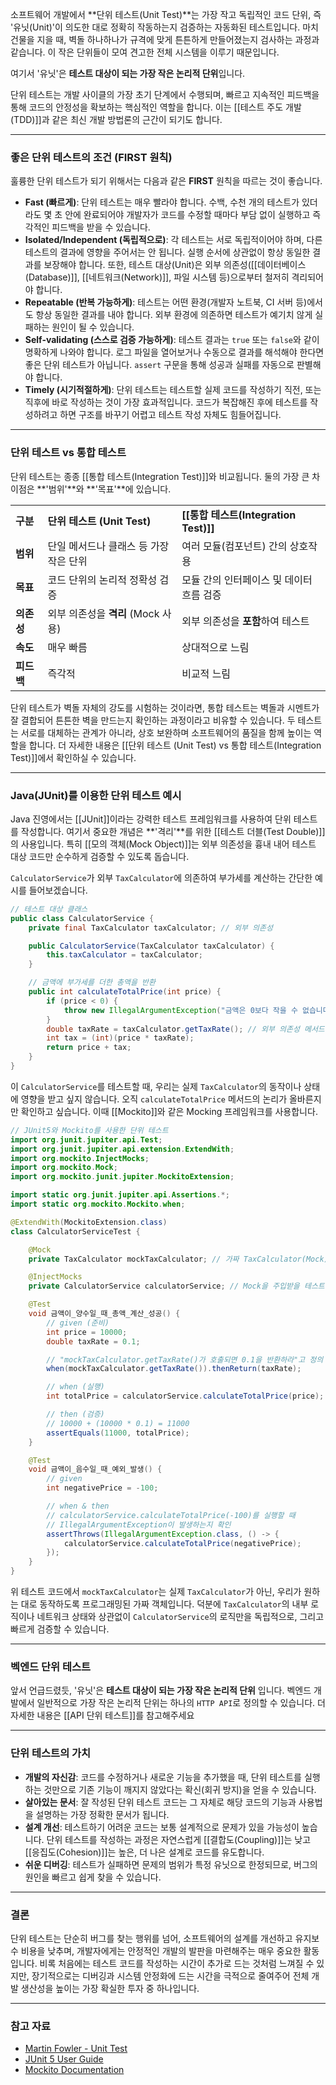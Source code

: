 소프트웨어 개발에서 **단위 테스트(Unit Test)**는 가장 작고 독립적인 코드 단위, 즉 '유닛(Unit)'이 의도한 대로 정확히 작동하는지 검증하는 자동화된 테스트입니다. 마치 건물을 지을 때, 벽돌 하나하나가 규격에 맞게 튼튼하게 만들어졌는지 검사하는 과정과 같습니다. 이 작은 단위들이 모여 견고한 전체 시스템을 이루기 때문입니다.

여기서 '유닛'은  **테스트 대상이 되는 가장 작은 논리적 단위**입니다.

단위 테스트는 개발 사이클의 가장 초기 단계에서 수행되며, 빠르고 지속적인 피드백을 통해 코드의 안정성을 확보하는 핵심적인 역할을 합니다. 이는 [[테스트 주도 개발(TDD)]]과 같은 최신 개발 방법론의 근간이 되기도 합니다.

---

### 좋은 단위 테스트의 조건 (FIRST 원칙)

훌륭한 단위 테스트가 되기 위해서는 다음과 같은 **FIRST** 원칙을 따르는 것이 좋습니다.

- **Fast (빠르게)**: 단위 테스트는 매우 빨라야 합니다. 수백, 수천 개의 테스트가 있더라도 몇 초 안에 완료되어야 개발자가 코드를 수정할 때마다 부담 없이 실행하고 즉각적인 피드백을 받을 수 있습니다.
- **Isolated/Independent (독립적으로)**: 각 테스트는 서로 독립적이어야 하며, 다른 테스트의 결과에 영향을 주어서는 안 됩니다. 실행 순서에 상관없이 항상 동일한 결과를 보장해야 합니다. 또한, 테스트 대상(Unit)은 외부 의존성([[데이터베이스(Database)]], [[네트워크(Network)]], 파일 시스템 등)으로부터 철저히 격리되어야 합니다.
- **Repeatable (반복 가능하게)**: 테스트는 어떤 환경(개발자 노트북, CI 서버 등)에서도 항상 동일한 결과를 내야 합니다. 외부 환경에 의존하면 테스트가 예기치 않게 실패하는 원인이 될 수 있습니다.
- **Self-validating (스스로 검증 가능하게)**: 테스트 결과는 `true` 또는 `false`와 같이 명확하게 나와야 합니다. 로그 파일을 열어보거나 수동으로 결과를 해석해야 한다면 좋은 단위 테스트가 아닙니다. `assert` 구문을 통해 성공과 실패를 자동으로 판별해야 합니다.
- **Timely (시기적절하게)**: 단위 테스트는 테스트할 실제 코드를 작성하기 직전, 또는 직후에 바로 작성하는 것이 가장 효과적입니다. 코드가 복잡해진 후에 테스트를 작성하려고 하면 구조를 바꾸기 어렵고 테스트 작성 자체도 힘들어집니다.

---

### 단위 테스트 vs 통합 테스트

단위 테스트는 종종 [[통합 테스트(Integration Test)]]와 비교됩니다. 둘의 가장 큰 차이점은 **'범위'**와 **'목표'**에 있습니다.

|         |                          |                                  |
| ------- | ------------------------ | -------------------------------- |
| **구분**  | **단위 테스트 (Unit Test)**   | **[[통합 테스트(Integration Test)]]** |
| **범위**  | 단일 메서드나 클래스 등 가장 작은 단위   | 여러 모듈(컴포넌트) 간의 상호작용              |
| **목표**  | 코드 단위의 논리적 정확성 검증        | 모듈 간의 인터페이스 및 데이터 흐름 검증          |
| **의존성** | 외부 의존성을 **격리** (Mock 사용) | 외부 의존성을 **포함**하여 테스트             |
| **속도**  | 매우 빠름                    | 상대적으로 느림                         |
| **피드백** | 즉각적                      | 비교적 느림                           |

단위 테스트가 벽돌 자체의 강도를 시험하는 것이라면, 통합 테스트는 벽돌과 시멘트가 잘 결합되어 튼튼한 벽을 만드는지 확인하는 과정이라고 비유할 수 있습니다. 두 테스트는 서로를 대체하는 관계가 아니라, 상호 보완하며 소프트웨어의 품질을 함께 높이는 역할을 합니다. 더 자세한 내용은 [[단위 테스트 (Unit Test) vs 통합 테스트(Integration Test)]]에서 확인하실 수 있습니다.

---

### Java(JUnit)를 이용한 단위 테스트 예시

Java 진영에서는 [[JUnit]]이라는 강력한 테스트 프레임워크를 사용하여 단위 테스트를 작성합니다. 여기서 중요한 개념은 **'격리'**를 위한 [[테스트 더블(Test Double)]]의 사용입니다. 특히 [[모의 객체(Mock Object)]]는 외부 의존성을 흉내 내어 테스트 대상 코드만 순수하게 검증할 수 있도록 돕습니다.

`CalculatorService`가 외부 `TaxCalculator`에 의존하여 부가세를 계산하는 간단한 예시를 들어보겠습니다.

```java
// 테스트 대상 클래스
public class CalculatorService {
    private final TaxCalculator taxCalculator; // 외부 의존성

    public CalculatorService(TaxCalculator taxCalculator) {
        this.taxCalculator = taxCalculator;
    }

    // 금액에 부가세를 더한 총액을 반환
    public int calculateTotalPrice(int price) {
        if (price < 0) {
            throw new IllegalArgumentException("금액은 0보다 작을 수 없습니다.");
        }
        double taxRate = taxCalculator.getTaxRate(); // 외부 의존성 메서드 호출
        int tax = (int)(price * taxRate);
        return price + tax;
    }
}
```

이 `CalculatorService`를 테스트할 때, 우리는 실제 `TaxCalculator`의 동작이나 상태에 영향을 받고 싶지 않습니다. 오직 `calculateTotalPrice` 메서드의 논리가 올바른지만 확인하고 싶습니다. 이때 [[Mockito]]와 같은 Mocking 프레임워크를 사용합니다.

```java
// JUnit5와 Mockito를 사용한 단위 테스트
import org.junit.jupiter.api.Test;
import org.junit.jupiter.api.extension.ExtendWith;
import org.mockito.InjectMocks;
import org.mockito.Mock;
import org.mockito.junit.jupiter.MockitoExtension;

import static org.junit.jupiter.api.Assertions.*;
import static org.mockito.Mockito.when;

@ExtendWith(MockitoExtension.class)
class CalculatorServiceTest {

    @Mock
    private TaxCalculator mockTaxCalculator; // 가짜 TaxCalculator(Mock) 생성

    @InjectMocks
    private CalculatorService calculatorService; // Mock을 주입받을 테스트 대상

    @Test
    void 금액이_양수일_때_총액_계산_성공() {
        // given (준비)
        int price = 10000;
        double taxRate = 0.1;

        // "mockTaxCalculator.getTaxRate()가 호출되면 0.1을 반환하라"고 정의
        when(mockTaxCalculator.getTaxRate()).thenReturn(taxRate);

        // when (실행)
        int totalPrice = calculatorService.calculateTotalPrice(price);

        // then (검증)
        // 10000 + (10000 * 0.1) = 11000
        assertEquals(11000, totalPrice);
    }

    @Test
    void 금액이_음수일_때_예외_발생() {
        // given
        int negativePrice = -100;

        // when & then
        // calculatorService.calculateTotalPrice(-100)를 실행할 때
        // IllegalArgumentException이 발생하는지 확인
        assertThrows(IllegalArgumentException.class, () -> {
            calculatorService.calculateTotalPrice(negativePrice);
        });
    }
}
```

위 테스트 코드에서 `mockTaxCalculator`는 실제 `TaxCalculator`가 아닌, 우리가 원하는 대로 동작하도록 프로그래밍된 가짜 객체입니다. 덕분에 `TaxCalculator`의 내부 로직이나 네트워크 상태와 상관없이 `CalculatorService`의 로직만을 독립적으로, 그리고 빠르게 검증할 수 있습니다.

---
### 벡엔드 단위 테스트

앞서 언급드렸듯, '유닛'은 **테스트 대상이 되는 가장 작은 논리적 단위** 입니다. 벡엔드 개발에서 일반적으로 가장 작은 논리적 단위는 하나의 `HTTP API`로 정의할 수 있습니다. 더 자세한 내용은 [[API 단위 테스트]]를 참고해주세요

---

### 단위 테스트의 가치

- **개발의 자신감**: 코드를 수정하거나 새로운 기능을 추가했을 때, 단위 테스트를 실행하는 것만으로 기존 기능이 깨지지 않았다는 확신(회귀 방지)을 얻을 수 있습니다.
- **살아있는 문서**: 잘 작성된 단위 테스트 코드는 그 자체로 해당 코드의 기능과 사용법을 설명하는 가장 정확한 문서가 됩니다.
- **설계 개선**: 테스트하기 어려운 코드는 보통 설계적으로 문제가 있을 가능성이 높습니다. 단위 테스트를 작성하는 과정은 자연스럽게 [[결합도(Coupling)]]는 낮고 [[응집도(Cohesion)]]는 높은, 더 나은 설계로 코드를 유도합니다.
- **쉬운 디버깅**: 테스트가 실패하면 문제의 범위가 특정 유닛으로 한정되므로, 버그의 원인을 빠르고 쉽게 찾을 수 있습니다.

---

### 결론

단위 테스트는 단순히 버그를 찾는 행위를 넘어, 소프트웨어의 설계를 개선하고 유지보수 비용을 낮추며, 개발자에게는 안정적인 개발의 발판을 마련해주는 매우 중요한 활동입니다. 비록 처음에는 테스트 코드를 작성하는 시간이 추가로 드는 것처럼 느껴질 수 있지만, 장기적으로는 디버깅과 시스템 안정화에 드는 시간을 극적으로 줄여주어 전체 개발 생산성을 높이는 가장 확실한 투자 중 하나입니다.

---

### 참고 자료

- [Martin Fowler - Unit Test](https://martinfowler.com/bliki/UnitTest.html)
- [JUnit 5 User Guide](https://junit.org/junit5/docs/current/user-guide/)
- [Mockito Documentation](https://site.mockito.org/)